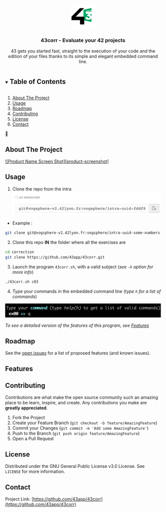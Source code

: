 <!--
*** Thanks for checking out the Best-README-Template. If you have a suggestion
*** that would make this better, please fork the repo and create a pull request
*** or simply open an issue with the tag "enhancement".
*** Thanks again! Now go create something AMAZING! :D
***
***
***
*** To avoid retyping too much info. Do a search and replace for the following:
*** 43app, 43corr, twitter_handle, h.coutaud@outlook.fr, 43corr, 43 gets you started fast, straight to the execution of your code and the edition of main files thanks to its simple and elegant embedded command line.
-->



<!-- PROJECT SHIELDS -->
<!--
*** I'm using markdown "reference style" links for readability.
*** Reference links are enclosed in brackets [ ] instead of parentheses ( ).
*** See the bottom of this document for the declaration of the reference variables
*** for contributors-url, forks-url, etc. This is an optional, concise syntax you may use.
*** https://www.markdownguide.org/basic-syntax/#reference-style-links
-->

<!-- PROJECT LOGO -->
<br />
<p align="center">
  <a href="https://github.com/43app/43corr">
    <img src="/pics/logo.jpg" alt="Logo" width="80" height="80">
  </a>

  <h3 align="center">43corr - Evaluate your 42 projects</h3>

  <p align="center">
    43 gets you started fast, straight to the execution of your code and the edition of your files thanks to its simple and elegant embedded command line.
    <br />
  </p>
</p>



<!-- TABLE OF CONTENTS -->
<details open="open">
  <summary><h2 style="display: inline-block">Table of Contents</h2></summary>
  <ol>
    <li>
      <a href="#about-the-project">About The Project</a>
    </li>
    <li><a href="#usage">Usage</a></li>
    <li><a href="#roadmap">Roadmap</a></li>
    <li><a href="#contributing">Contributing</a></li>
    <li><a href="#license">License</a></li>
    <li><a href="#contact">Contact</a></li>
<!--    <li><a href="#acknowledgements">Acknowledgements</a></li> -->
  </ol>
</details>



<!-- ABOUT THE PROJECT -->
## About The Project

[![Product Name Screen Shot][product-screenshot]](https://example.com)


<!-- USAGE EXAMPLES -->
## Usage

1. Clone the repo from the intra
![Alt text](/pics/gitrepo.png?raw=true "Git repo in intra")
- Example : 
```sh
git clone git@vogsphere-v2.42lyon.fr:vogsphere/intra-uuid-some-numbers correction
```

2. Clone this repo <strong>IN</strong> the folder where all the exercises are
```sh
cd correction
git clone https://github.com/43app/43corr.git
```

3. Launch the program `43corr.sh`, with a valid subject (_see `-h` option for more info_)
```sh
./43corr.sh c03
```

4. Type your commands in the embedded command line (_type `h` for a list of commands_)

![Alt text](/pics/programcli.png?raw=true "The command line of the program")


_To see a detailed version of the features of this program, see <a href="#features">Features</a>_



<!-- ROADMAP -->
## Roadmap

See the [open issues](https://github.com/43app/43corr/issues) for a list of proposed features (and known issues).



## Features



<!-- CONTRIBUTING -->
## Contributing

Contributions are what make the open source community such an amazing place to be learn, inspire, and create. Any contributions you make are **greatly appreciated**.

1. Fork the Project
2. Create your Feature Branch (`git checkout -b feature/AmazingFeature`)
3. Commit your Changes (`git commit -m 'Add some AmazingFeature'`)
4. Push to the Branch (`git push origin feature/AmazingFeature`)
5. Open a Pull Request



<!-- LICENSE -->
## License

Distributed under the GNU General Public License v3.0 License. See `LICENSE` for more information.



<!-- CONTACT -->
## Contact

Project Link: [https://github.com/43app/43corr](https://github.com/43app/43corr)



<!-- ACKNOWLEDGEMENTS -->
<!-- ## Acknowledgements

* []()
* []()
* []()

-->



<!-- MARKDOWN LINKS & IMAGES -->
<!-- https://www.markdownguide.org/basic-syntax/#reference-style-links -->

